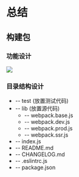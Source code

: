 # 总结

## 构建包
### 功能设计
<img src="/packageDesign.png"/>

### 目录结构设计

+ -- test (放置测试代码)
+ -- lib (放置源代码)
  + -- webpack.base.js
  + -- webpack.dev.js
  + -- webpack.prod.js
  + -- webpack.ssr.js
+ -- index.js
+ -- README.md
+ -- CHANGELOG.md
+ -- .eslintrc.js
+ -- package.json














<style>
#app .theme-default-content {
    max-width: 1200px;
}
</style>